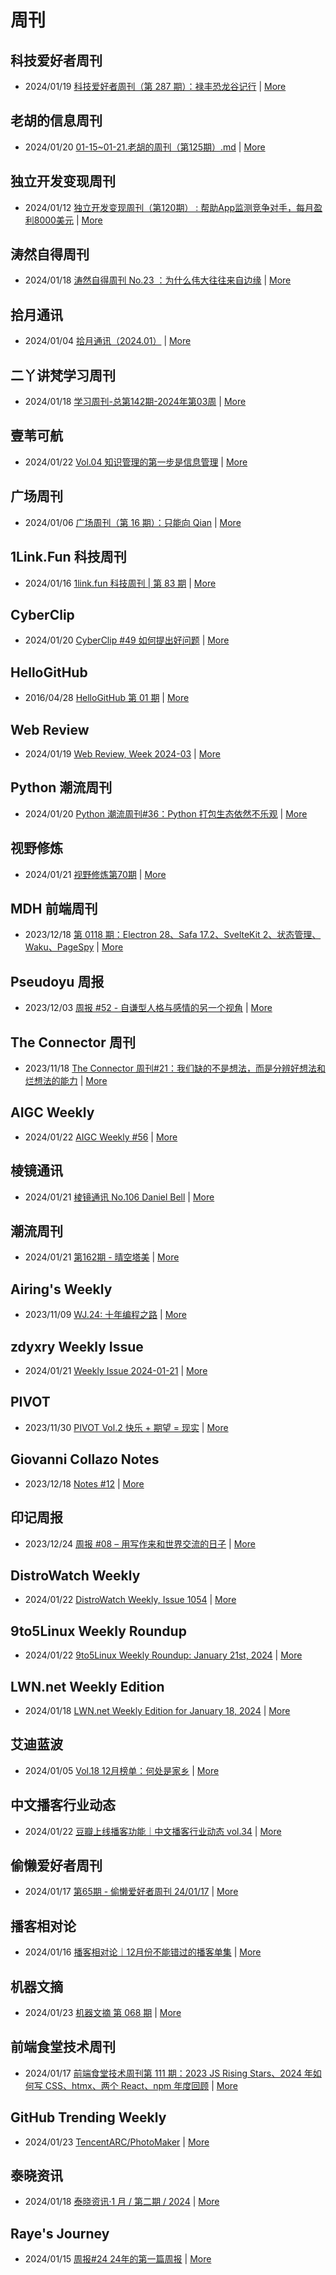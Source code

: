 # 周刊

## 科技爱好者周刊
- 2024/01/19 [科技爱好者周刊（第 287 期）：禄丰恐龙谷记行](http://www.ruanyifeng.com/blog/2024/01/weekly-issue-287.html) | [More](channels/科技爱好者周刊.md)

## 老胡的信息周刊
- 2024/01/20 [01-15~01-21.老胡的周刊（第125期）.md](https://weekly.howie6879.com/2024/01-15~01-21.老胡的周刊（第125期）.html) | [More](channels/老胡的信息周刊.md)

## 独立开发变现周刊
- 2024/01/12 [独立开发变现周刊（第120期） : 帮助App监测竞争对手，每月盈利8000美元](https://www.ezindie.com/weekly/issue-120) | [More](channels/独立开发变现周刊.md)

## 涛然自得周刊
- 2024/01/18 [涛然自得周刊 No.23 ：为什么伟大往往来自边缘](http://heyitao.com/post/beyond-code-weekly-023) | [More](channels/涛然自得周刊.md)

## 拾月通讯
- 2024/01/04 [拾月通讯（2024.01）](https://www.skyue.com/24010420.html) | [More](channels/拾月通讯.md)

## 二丫讲梵学习周刊
- 2024/01/18 [学习周刊-总第142期-2024年第03周](https://wiki.eryajf.net/pages/b0f439/) | [More](channels/二丫讲梵学习周刊.md)

## 壹苇可航
- 2024/01/22 [Vol.04 知识管理的第一步是信息管理](https://justgoidea.com/newsletter/202404/?utm_source=atom_feed) | [More](channels/壹苇可航.md)

## 广场周刊
- 2024/01/06 [广场周刊（第 16 期）：只能向 Qian](https://immmmm.com/weekly-16-20240106/) | [More](channels/广场周刊.md)

## 1Link.Fun 科技周刊
- 2024/01/16 [1link.fun 科技周刊 | 第 83 期](https://1link.fun/blog/issue/issue83/) | [More](channels/1Link.Fun%20%E7%A7%91%E6%8A%80%E5%91%A8%E5%88%8A.md)

## CyberClip
- 2024/01/20 [CyberClip #49 如何提出好问题](https://shyrz.me/cyberclip-49-how-to-ask-good-questions/) | [More](channels/CyberClip.md)

## HelloGitHub
- 2016/04/28 [HelloGitHub 第 01 期](https://hellogithub.com/periodical/volume/1) | [More](channels/HelloGitHub.md)

## Web Review
- 2024/01/19 [Web Review, Week 2024-03](https://ervin.ipsquad.net/blog/2024/01/19/web-review-week-2024-03/) | [More](channels/Web%20Review.md)

## Python 潮流周刊
- 2024/01/20 [Python 潮流周刊#36：Python 打包生态依然不乐观](https://pythoncat.top/posts/2024-01-20-weekly/) | [More](channels/Python%20%E6%BD%AE%E6%B5%81%E5%91%A8%E5%88%8A.md)

## 视野修炼
- 2024/01/21 [视野修炼第70期](https://sugarat.top/weekly/2024-01-21.html) | [More](channels/%E8%A7%86%E9%87%8E%E4%BF%AE%E7%82%BC.md)

## MDH 前端周刊
- 2023/12/18 [第 0118 期：Electron 28、Safa 17.2、SvelteKit 2、状态管理、Waku、PageSpy](https://mdhweekly.com/weekly/issue-0118) | [More](channels/MDH%20%E5%89%8D%E7%AB%AF%E5%91%A8%E5%88%8A.md)

## Pseudoyu 周报
- 2023/12/03 [周报 #52 - 自谦型人格与感情的另一个视角](https://www.pseudoyu.com/zh/2023/12/03/weekly_review_20231203/) | [More](channels/Pseudoyu%20%E5%91%A8%E6%8A%A5.md)

## The Connector 周刊
- 2023/11/18 [The Connector 周刊#21：我们缺的不是想法，而是分辨好想法和烂想法的能力](https://liduos.com/the-connector-weekly-21.html) | [More](channels/The%20Connector%20%E5%91%A8%E5%88%8A.md)

## AIGC Weekly
- 2024/01/22 [AIGC Weekly #56](https://quail.ink/op7418/p/aigc-weekly-56) | [More](channels/AIGC%20Weekly.md)

## 棱镜通讯
- 2024/01/21 [棱镜通讯 No.106  Daniel Bell](https://wangyurui.com/posts/leng-jing-tong-xun-no-106-daniel-bell-2d32b370) | [More](channels/%E6%A3%B1%E9%95%9C%E9%80%9A%E8%AE%AF.md)

## 潮流周刊
- 2024/01/21 [第162期 - 晴空塔美](https://weekly.tw93.fun/posts/162-%E6%99%B4%E7%A9%BA%E5%A1%94%E7%BE%8E/) | [More](channels/%E6%BD%AE%E6%B5%81%E5%91%A8%E5%88%8A.md)

## Airing's Weekly
- 2023/11/09 [WJ.24: 十年编程之路](https://weekly.ursb.me/posts/weekly-24/) | [More](channels/Airing%27s%20Weekly.md)

## zdyxry Weekly Issue
- 2024/01/21 [Weekly Issue 2024-01-21](https://zdyxry.github.io/2024/01/21/Weekly-Issue-2024-01-21/) | [More](channels/zdyxry%20Weekly%20Issue.md)

## PIVOT
- 2023/11/30 [PIVOT Vol.2 快乐 + 期望 = 现实](https://anotherdayu.com/2023/5519/) | [More](channels/PIVOT.md)

## Giovanni Collazo Notes
- 2023/12/18 [Notes #12](https://gcollazo.com/notes-12/) | [More](channels/Giovanni%20Collazo%20Notes.md)

## 印记周报
- 2023/12/24 [周报 #08 – 用写作来和世界交流的日子](https://yinji.org/5221.html) | [More](channels/%E5%8D%B0%E8%AE%B0%E5%91%A8%E6%8A%A5.md)

## DistroWatch Weekly
- 2024/01/22 [DistroWatch Weekly, Issue 1054](https://distrowatch.com/weekly.php?issue=20240122) | [More](channels/DistroWatch%20Weekly.md)

## 9to5Linux Weekly Roundup
- 2024/01/22 [9to5Linux Weekly Roundup: January 21st, 2024](https://9to5linux.com/9to5linux-weekly-roundup-january-21st-2024) | [More](channels/9to5Linux%20Weekly%20Roundup.md)

## LWN.net Weekly Edition
- 2024/01/18 [LWN.net Weekly Edition for January 18, 2024](https://lwn.net/Articles/958030/) | [More](channels/LWN.net%20Weekly%20Edition.md)

## 艾迪蓝波
- 2024/01/05 [Vol.18 12月榜单：何处是家乡](https://www.idnunber.top/article/61633d64-7857-4160-90ef-e0a193000c52) | [More](channels/%E8%89%BE%E8%BF%AA%E8%93%9D%E6%B3%A2.md)

## 中文播客行业动态
- 2024/01/22 [豆瓣上线播客功能｜中文播客行业动态 vol.34](https://podpress.zhubai.love/posts/2361345993029439488) | [More](channels/%E4%B8%AD%E6%96%87%E6%92%AD%E5%AE%A2%E8%A1%8C%E4%B8%9A%E5%8A%A8%E6%80%81.md)

## 偷懒爱好者周刊
- 2024/01/17 [第65期 - 偷懒爱好者周刊 24/01/17](https://toolight.zhubai.love/posts/2359204363648290816) | [More](channels/%E5%81%B7%E6%87%92%E7%88%B1%E5%A5%BD%E8%80%85%E5%91%A8%E5%88%8A.md)

## 播客相对论
- 2024/01/16 [播客相对论｜12月份不能错过的播客单集](https://podcast.zhubai.love/posts/2359010386059874304) | [More](channels/%E6%92%AD%E5%AE%A2%E7%9B%B8%E5%AF%B9%E8%AE%BA.md)

## 机器文摘
- 2024/01/23 [机器文摘 第 068 期](https://niupitools.zhubai.love/posts/2361381804830625792) | [More](channels/%E6%9C%BA%E5%99%A8%E6%96%87%E6%91%98.md)

## 前端食堂技术周刊
- 2024/01/17 [前端食堂技术周刊第 111 期：2023 JS Rising Stars、2024 年如何写 CSS、htmx、两个 React、npm 年度回顾](https://hungryturbo.zhubai.love/posts/2359264732244824064) | [More](channels/%E5%89%8D%E7%AB%AF%E9%A3%9F%E5%A0%82%E6%8A%80%E6%9C%AF%E5%91%A8%E5%88%8A.md)

## GitHub Trending Weekly
- 2024/01/23 [TencentARC/PhotoMaker](https://github.com/TencentARC/PhotoMaker) | [More](channels/GitHub%20Trending%20Weekly.md)

## 泰晓资讯
- 2024/01/18 [泰晓资讯·1 月 / 第二期 / 2024](https://tinylab.org/tinylab-weekly-01-2nd-2024/) | [More](channels/%E6%B3%B0%E6%99%93%E8%B5%84%E8%AE%AF.md)

## Raye's Journey
- 2024/01/15 [周报#24 24年的第一篇周报](https://xlog.app/api/redirection?characterId=51803&noteId=1504) | [More](channels/Raye%27s%20Journey.md)

